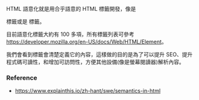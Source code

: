 <!-- ---
title: HTML 語意化
subtitle: HTML 語意化就是用合乎語意的 HTML 標籤開發。
author: Eva Wu
imageSrc: semantic-html.png
imgAlt: Semantic HTML
creationDate: 2023-02-12
updateDate: 2024-11-01
tags:
  - HTML
featured: false
--- -->

HTML 語意化就是用合乎語意的 HTML 標籤開發，像是 <form> 標籤或是 <table> 標籤。

目前語意化標籤大約有 100 多項，所有標籤列表可參考 <https://developer.mozilla.org/en-US/docs/Web/HTML/Element>。

我們會看到標籤會清楚定義它的內容，這樣做的目的是為了可以提升 SEO、提升程式碼可讀性，和增加可訪問性，方便其他設備(像是螢幕閱讀器)解析內容。

### Reference

- <https://www.explainthis.io/zh-hant/swe/semantics-in-html>
